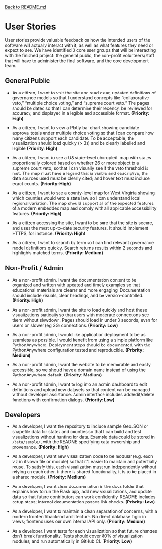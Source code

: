 [Back to README.md](../../README.md)

# User Stories

User stories provide valuable feedback on how the intended users of the software will actually interact with it, as well as what features they need or expect to see. We have identified 3 core user groups that will be interacting with the finished project: the general public, the non-profit volunteers/staff that will have to administer the final software, and the core development team.

## General Public

- As a citizen, I want to visit the site and read clear, updated definitions of governance models so that I understand concepts like “collaborative veto,” “multiple choice voting,” and “supreme court veto.” The pages should be dated so that I can determine their recency, be reviewed for accuracy, and displayed in a legible and accessible format. **(Priority: High)**

- As a citizen, I want to view a Plotly bar chart showing candidate approval totals under multiple choice voting so that I can compare how many citizens support each candidate. To be acceptable, the visualization should load quickly (> 3s) and be clearly labelled and legible **(Priority: High)**

- As a citizen, I want to see a US state-level choropleth map with states proportionally colored based on whether 26 or more object to a supreme court veto, so that I can visually see if the veto threshold is met. The map must have a legend that is visible and descriptive, the data sources used must be clearly cited; and hover text must include exact counts. **(Priority: High)**

- As a citizen, I want to see a county-level map for West Virginia showing which counties would veto a state law, so I can understand local regional variation. The map should support all of the expected features of a modern embedded map and comply with all applicable accessibility features. **(Priority: High)**

- As a citizen accessing the site, I want to be sure that the site is secure, and uses the most up-to-date security features. It should implement HTTPS, for instance. **(Priority: High)**

- As a citizen, I want to search by term so I can find relevant governance model definitions quickly. Search returns results within 2 seconds and highlights matched terms. **(Priority: Medium)**

## Non-Profit / Admin

- As a non-profit admin, I want the documentation content to be organized and written with updated and timely examples so that educational materials are clearer and more engaging. Documentation should include visuals, clear headings, and be version-controlled. **(Priority: High)**

- As a non-profit admin, I want the site to load quickly and host these visualizations statically so that users with moderate connections see them without slowdown. Pages should load in under 3 seconds, even for users on slower (eg 3G) connections. **(Priority: Low)**

- As a non-profit admin, I would like application deployment to be as seamless as possible. I would benefit from using a simple platform like PythonAnywhere. Deployment steps should be documented, with the PythonAnywhere configuration tested and reproducible. **(Priority: Medium)**

- As a non-profit admin, I want the website to be memorable and easily accessible, so we should have a domain name instead of using the PythonAnywhere default. **(Priority: Medium)**

- As a non-profit admin, I want to log into an admin dashboard to edit definitions and upload new datasets so that content can be managed without developer assistance. Admin interface includes add/edit/delete functions with confirmation dialogs. **(Priority: Low)**

## Developers

- As a developer, I want the repository to include sample GeoJSON or shapefile data for states and counties so that I can build and test visualizations without hunting for data. Example data could be stored in `/data/sample/`, with the README specifying data ownership and provenance. **(Priority: High)**

- As a developer, I want new visualization code to be modular (e.g. each viz in its own file or module) so that it’s easier to maintain and potentially reuse. To satisfy this, each visualization must run independently without relying on each other. If there is shared functionality, it is to be placed in a shared module. **(Priority: Medium)**

- As a developer, I want clear documentation in the docs folder that explains how to run the Flask app, add new visualizations, and update data so that future contributors can work confidently. README includes setup steps; internal documentation passes link checks. **(Priority: Low)**

- As a developer, I want to maintain a clean separation of concerns, with a modern frontend/backend architecture. No direct database logic in views; frontend uses our own internal API only. **(Priority: Medium)**

- As a developer, I want tests for each visualization so that future changes don’t break functionality. Tests should cover 80% of visualization modules; and run automatically in GitHub CI. **(Priority: Low)**